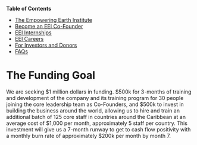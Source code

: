 **Table of Contents**
 - [The Empowering Earth Institute](README.md)
 -  [Become an EEI Co-Founder](Become_an_EEI_Co-Founder.md)
 - [EEI Internships](EEI_Internships.md)
 - [EEI Careers](EEI_Careers.md)
 - [For Investors and Donors](For_Investors_and_Donors.md)
 - [FAQs](FAQ.md)

# The Funding Goal
We are seeking $1 million dollars in funding. $500k for 3-months of training and development of the company and its training program for 30 people joining the core leadership team as Co-Founders, and $500k to invest in building the business around the world, allowing us to hire and train an additional batch of 125 core staff in countries around the Caribbean at an average cost of $1,000 per month, approximately 5 staff per country. This investment will give us a 7-month runway to get to cash flow positivity with a monthly burn rate of approximately $200k per month by month 7.

